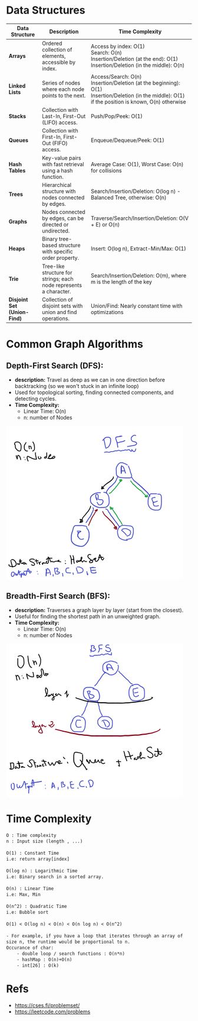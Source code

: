 
# Data Structures

| **Data Structure**            | Description                                                        | Time Complexity                                                                                                                                         |
|-------------------------------|--------------------------------------------------------------------|---------------------------------------------------------------------------------------------------------------------------------------------------------|
| **Arrays**                    | Ordered collection of elements, accessible by index.               | Access by index: O(1)<br>Search: O(n)<br>Insertion/Deletion (at the end): O(1)<br>Insertion/Deletion (in the middle): O(n)                              |
| **Linked Lists**              | Series of nodes where each node points to the next.                | Access/Search: O(n)<br>Insertion/Deletion (at the beginning): O(1)<br>Insertion/Deletion (in the middle): O(1) if the position is known, O(n) otherwise |
| **Stacks**                    | Collection with Last-In, First-Out (LIFO) access.                  | Push/Pop/Peek: O(1)                                                                                                                                     |
| **Queues**                    | Collection with First-In, First-Out (FIFO) access.                 | Enqueue/Dequeue/Peek: O(1)                                                                                                                              |
| **Hash Tables**               | Key-value pairs with fast retrieval using a hash function.         | Average Case: O(1), Worst Case: O(n) for collisions                                                                                                     |
| **Trees**                     | Hierarchical structure with nodes connected by edges.              | Search/Insertion/Deletion: O(log n) - Balanced Tree, otherwise: O(n)                                                                                    |
| **Graphs**                    | Nodes connected by edges, can be directed or undirected.           | Traverse/Search/Insertion/Deletion: O(V + E) or O(n)                                                                                                    |
| **Heaps**                     | Binary tree-based structure with specific order property.          | Insert: O(log n), Extract-Min/Max: O(1)                                                                                                                 |
| **Trie**                      | Tree-like structure for strings; each node represents a character. | Search/Insertion/Deletion: O(m), where m is the length of the key                                                                                       |
| **Disjoint Set (Union-Find)** | Collection of disjoint sets with union and find operations.        | Union/Find: Nearly constant time with optimizations                                                                                                     |



# Common Graph Algorithms

## Depth-First Search (DFS):
- **description:**
  Travel as deep as we can in one direction before backtracking (so we won't stuck in an infinite loop)
- Used for topological sorting, finding connected components, and detecting cycles.
- **Time Complexity:**
  - Linear Time: O(n)
  - n: number of Nodes

![DFS](src/DFS.png)

## Breadth-First Search (BFS):
- **description:** Traverses a graph layer by layer (start from the closest).
- Useful for finding the shortest path in an unweighted graph.
- **Time Complexity:**
  - Linear Time: O(n)
  - n: number of Nodes

![DFS](src/BFS.png)


# Time Complexity
```
O : Time complexity
n : Input size (length , ...)

O(1) : Constant Time
i.e: return array[index]

O(log n) : Logarithmic Time
i.e: Binary search in a sorted array.

O(n) : Linear Time
i.e: Max, Min

O(n^2) : Quadratic Time
i.e: Bubble sort

O(1) < O(log n) < O(n) < O(n log n) < O(n^2)

- For example, if you have a loop that iterates through an array of size n, the runtime would be proportional to n.
Occurance of char:
	- double loop / search functions : O(n*n)
	- hashMap : O(n)+O(n)
	- int[26] : O(k)
```

# Refs
- https://cses.fi/problemset/
- https://leetcode.com/problems
<!-- https://www.youtube.com/watch?v=dZ_6MS14Mg4 -->

